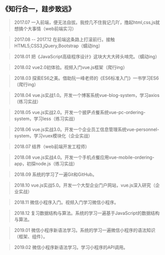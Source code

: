 ﻿## 《知行合一，跬步致远》

> 2017.07 一入前端，便无法自拔。我控几不住我记几吖，撸起html,css,js就想搞个大事情（web前端实习）

> 2017.08 -- 2017.12 在前端这条路上打滚前行。接触HTML5,CSS3,jQuery,Bootstrap（蠕动ing）

> 2018.01 把《JavaScript高级程序设计》这块大大大砖头啃完。（蠕动ing）

> 2018.02 vue2.0初体验。视频入门vue.js框架（爬行ing）

> 2018.03 探索ES6之美。借助阮一峰老师的《ES6标准入门》一书学习ES6（爬行ing）

> 2018.04 vue.js实战1.0。开发一个博客系统vue-blog-system，学习axios（练习实战）

> 2018.05 vue.js实战2.0。开发一个披萨点餐系统vue-pc-ordering-system，学习less（练习实战）

> 2018.06 vue.js实战3.0。开发一个企业员工信息管理系统vue-personnel-system，学习vuex模块化（企业实战）

> 2018.07 结界（web前端开发工程师）

> 2018.08 vue.js实战4.0。开发一个手机点餐应用vue-mobile-ordering-app，初探node.js（练习实战）

> 2018.09 系统的学习了一遍Git和GitHub。

> 2018.10 vue.js实战5.0。开发一个大型企业门户网站，vue.js深入研究（企业实战）

> 2018.11 微信小程序入门。视频入门学习微信小程序。

> 2018.12 复习数据结构与算法。系统的学习一遍基于JavaScript的数据结构与算法。

> 2019.01 微信小程序新语法学习。系统的学习一遍微信小程序的语法知识（框架、组件）。

> 2019.02 微信小程序新语法学习。学习小程序的API调用。

